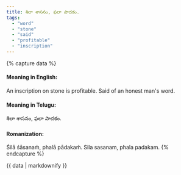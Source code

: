 ```yaml
---
title: శిలా శాసనం, ఫలా పాదకం.
tags:
  - "word"
  - "stone"
  - "said"
  - "profitable"
  - "inscription"
---
```


{% capture data %}
#### Meaning in English:
An inscription on stone is profitable.
Said of an honest man's word.

#### Meaning in Telugu:
శిలా శాసనం, ఫలా పాదకం.

#### Romanization:
Śilā śāsanaṁ, phalā pādakaṁ.
Sila sasanam, phala padakam.
{% endcapture %}

{{ data | markdownify }}

